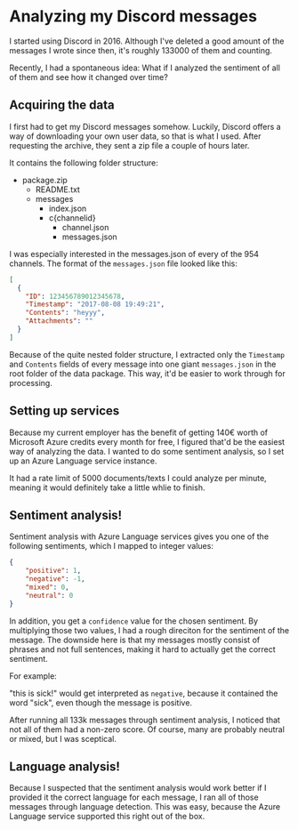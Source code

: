 # Analyzing my Discord messages

I started using Discord in 2016. Although I've deleted a good amount of the messages I wrote since then, it's roughly 133000 of them and counting.

Recently, I had a spontaneous idea: What if I analyzed the sentiment of all of them and see how it changed over time?

## Acquiring the data

I first had to get my Discord messages somehow. Luckily, Discord offers a way of downloading your own user data, so that is what I used.
After requesting the archive, they sent a zip file a couple of hours later.

It contains the following folder structure:

- package.zip
    - README.txt
    - messages
      - index.json
      - c{channelid}
        - channel.json
        - messages.json

I was especially interested in the messages.json of every of the 954 channels. The format of the `messages.json` file looked like this:

```json
[
  {
    "ID": 123456789012345678,
    "Timestamp": "2017-08-08 19:49:21",
    "Contents": "heyyy",
    "Attachments": ""
  }
]
```

Because of the quite nested folder structure, I extracted only the `Timestamp` and `Contents` fields of every message into one giant `messages.json` in the root folder of the data package.
This way, it'd be easier to work through for processing.

## Setting up services

Because my current employer has the benefit of getting 140€ worth of Microsoft Azure credits every month for free, I figured that'd be the easiest way of analyzing the data.
I wanted to do some sentiment analysis, so I set up an Azure Language service instance.

It had a rate limit of 5000 documents/texts I could analyze per minute, meaning it would definitely take a little whlie to finish.

## Sentiment analysis!

Sentiment analysis with Azure Language services gives you one of the following sentiments, which I mapped to integer values:

```json
{
    "positive": 1,
    "negative": -1,
    "mixed": 0,
    "neutral": 0
}
```

In addition, you get a `confidence` value for the chosen sentiment. By multiplying those two values, I had a rough direciton for the sentiment of the message.
The downside here is that my messages mostly consist of phrases and not full sentences, making it hard to actually get the correct sentiment.

For example:

"this is sick!" would get interpreted as `negative`, because it contained the word "sick", even though the message is positive. 

After running all 133k messages through sentiment analysis, I noticed that not all of them had a non-zero score.
Of course, many are probably neutral or mixed, but I was sceptical.

## Language analysis!

Because I suspected that the sentiment analysis would work better if I provided it the correct language for each message, I ran all of those messages through language detection.
This was easy, because the Azure Language service supported this right out of the box.
